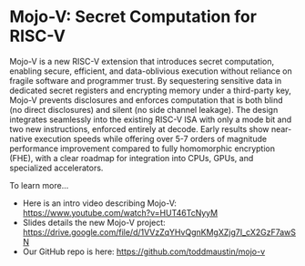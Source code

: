 # Mojo-V: Secret Computation for RISC-V

Mojo-V is a new RISC-V extension that introduces secret computation, enabling secure, efficient, and data-oblivious execution without reliance on fragile software and programmer trust. By sequestering sensitive data in dedicated secret registers and encrypting memory under a third-party key, Mojo-V prevents disclosures and enforces computation that is both blind (no direct disclosures) and silent (no side channel leakage). The design integrates seamlessly into the existing RISC-V ISA with only a mode bit and two new instructions, enforced entirely at decode. Early results show near-native execution speeds while offering over 5-7 orders of magnitude performance improvement compared to fully homomorphic encryption (FHE), with a clear roadmap for integration into CPUs, GPUs, and specialized accelerators.

To learn more...
- Here is an intro video describing Mojo-V: https://www.youtube.com/watch?v=HUT46TcNyyM
- Slides details the new Mojo-V project:  https://drive.google.com/file/d/1VVzZqYHvQgnKMgXZjg7I_cX2GzF7awSN
- Our GitHub repo is here: https://github.com/toddmaustin/mojo-v


